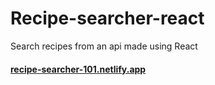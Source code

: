 # Recipe-searcher-react
Search recipes from an api made using React



<a href="recipe-searcher-101.netlify.app"><h4>recipe-searcher-101.netlify.app</h4></a>
